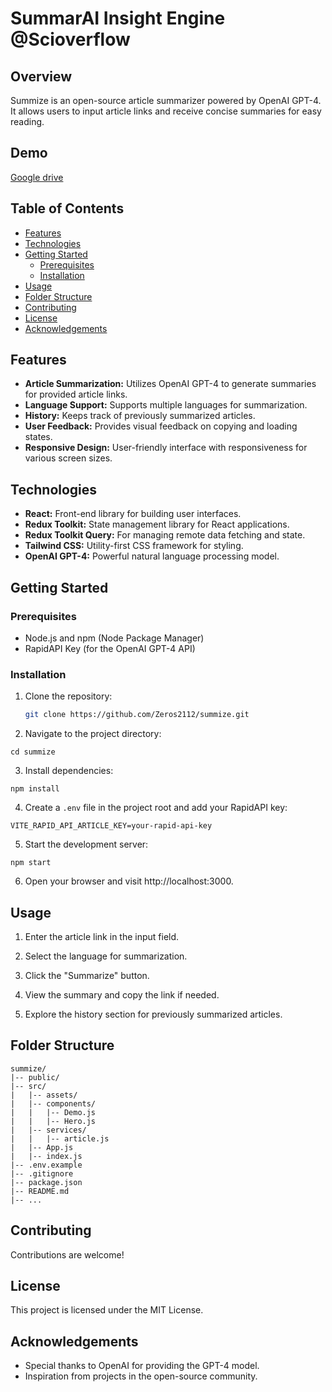 # SummarAI Insight Engine @Scioverflow

## Overview

Summize is an open-source article summarizer powered by OpenAI GPT-4. It allows users to input article links and receive concise summaries for easy reading.

## Demo 

[Google drive](https://drive.google.com/drive/folders/1gOlli-SA_D_4gIlPPO1Ug51PwF0Te4kW?usp=sharing)

## Table of Contents

- [Features](#features)
- [Technologies](#technologies)
- [Getting Started](#getting-started)
  - [Prerequisites](#prerequisites)
  - [Installation](#installation)
- [Usage](#usage)
- [Folder Structure](#folder-structure)
- [Contributing](#contributing)
- [License](#license)
- [Acknowledgements](#acknowledgements)

## Features

- **Article Summarization:** Utilizes OpenAI GPT-4 to generate summaries for provided article links.
- **Language Support:** Supports multiple languages for summarization.
- **History:** Keeps track of previously summarized articles.
- **User Feedback:** Provides visual feedback on copying and loading states.
- **Responsive Design:** User-friendly interface with responsiveness for various screen sizes.

## Technologies

- **React:** Front-end library for building user interfaces.
- **Redux Toolkit:** State management library for React applications.
- **Redux Toolkit Query:** For managing remote data fetching and state.
- **Tailwind CSS:** Utility-first CSS framework for styling.
- **OpenAI GPT-4:** Powerful natural language processing model.

## Getting Started

### Prerequisites

- Node.js and npm (Node Package Manager)
- RapidAPI Key (for the OpenAI GPT-4 API)

### Installation

1. Clone the repository:

   ```bash
   git clone https://github.com/Zeros2112/summize.git
   ```

2. Navigate to the project directory:

```
cd summize
```

3. Install dependencies:

```
npm install
```

4. Create a `.env` file in the project root and add your RapidAPI key:

```
VITE_RAPID_API_ARTICLE_KEY=your-rapid-api-key
```

5. Start the development server:

```
npm start
```

6. Open your browser and visit http://localhost:3000.

## Usage

1. Enter the article link in the input field.

2. Select the language for summarization.

3. Click the "Summarize" button.

4. View the summary and copy the link if needed.

5. Explore the history section for previously summarized articles.

## Folder Structure

```
summize/
|-- public/
|-- src/
|   |-- assets/
|   |-- components/
|   |   |-- Demo.js
|   |   |-- Hero.js
|   |-- services/
|   |   |-- article.js
|   |-- App.js
|   |-- index.js
|-- .env.example
|-- .gitignore
|-- package.json
|-- README.md
|-- ...
```

## Contributing

Contributions are welcome!

## License

This project is licensed under the MIT License.

## Acknowledgements

- Special thanks to OpenAI for providing the GPT-4 model.
- Inspiration from projects in the open-source community.
